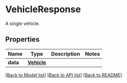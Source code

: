 # VehicleResponse

A single vehicle.
## Properties
Name | Type | Description | Notes
------------ | ------------- | ------------- | -------------
**data** | [**Vehicle**](Vehicle.md) |  | 

[[Back to Model list]](../README.md#documentation-for-models) [[Back to API list]](../README.md#documentation-for-api-endpoints) [[Back to README]](../README.md)


